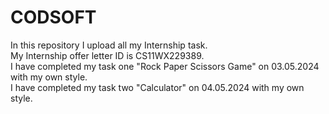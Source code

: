 # CODSOFT
In this repository I upload all my Internship task.<br>
My Internship offer letter ID is CS11WX229389.<br>
I have completed my task one "Rock Paper Scissors Game" on 03.05.2024 with my own style.<br>
I have completed my task two "Calculator" on 04.05.2024 with my own style.<br>
